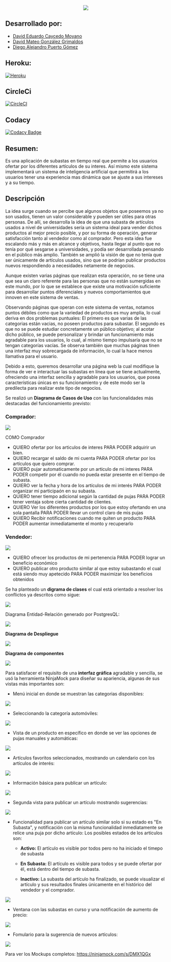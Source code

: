  <p align="center"> <img src="https://user-images.githubusercontent.com/48091593/75041796-48653100-548b-11ea-8450-0f920ea54f67.jpg"> </p>

## **Desarrollado por:**
- [David Eduardo Caycedo Moyano](https://github.com/Drakocedo)
- [David Mateo González Grimaldos](https://github.com/mateu20)
- [Diego Alejandro Puerto Gómez](https://github.com/Diego23p)

## **Heroku:**

[![Heroku](https://camo.githubusercontent.com/be46aee4f8d55e322c3e7db60ea23a4deb5427c9/68747470733a2f2f6865726f6b752d62616467652e6865726f6b756170702e636f6d2f3f6170703d6865726f6b752d6261646765)](https://auctionsaplication.herokuapp.com/)

## **CircleCi**

[![CircleCI](https://circleci.com/gh/ARSW-Project-2020-think/modeler.svg?style=svg)](https://circleci.com/gh/ARSW-2020-1-3-2-1-AUCTION/3-2-1-AUCTION)

## **Codacy**

[![Codacy Badge](https://api.codacy.com/project/badge/Grade/b0345040f09d4a62b18c1560633bdee3)](https://app.codacy.com/gh/ARSW-2020-1-3-2-1-AUCTION/3-2-1-AUCTION/dashboard)

## **Resumen:**

Es una aplicación de subastas en tiempo real que permite a los usuarios ofertar por los diferentes artículos de su interes. Así mismo este sistema implementará un sistema de inteligencia artificial que permitirá a los usuarios tener una experiencia mas dinámica que se ajuste a sus intereses y a su tiempo.
    
## **Descripción**

La idea surge cuando se percibe que algunos objetos que poseemos ya no son usados, tienen un valor considerable y pueden ser útiles para otras personas. De allí, se desarrolla la idea de que una subasta de artículos usados a nivel de universidades sería un sistema ideal para vender dichos productos al mejor precio posible, y por su forma de operación, generar satisfacción tanto al vendedor como al comprador. Pero esta idea fue escalando más y más en alcance y objetivos, hasta llegar al punto que no tenía por qué sesgarse a universidades, y podía ser desarrollada pensando en el público más amplio. También se amplió la visión de que no tenía que ser únicamente de artículos usados, sino que se podrían publicar productos nuevos  respondiendo a necesidades netamente de negocios.

Aunque existen varias páginas que realizan esta operación, no se tiene una que sea un claro referente para las personas que no están sumergidas en este mundo, por lo que se establece que existe una motivación suficiente para desarrollar puntos diferenciales y nuevos comportamientos que innoven en este sistema de ventas.

Observando páginas que operan con este sistema de ventas, notamos puntos débiles como que la variedad de productos es muy amplia, lo cual deriva en dos problemas puntuales: El primero es que varias de las categorias están vacias, no poseen productos para subastar. El segundo es que no se puede estudiar concretamente un público objetivo; al acotar dicho público, se puede personalizar y brindar un funcionamiento más agradable para los usuarios, lo cual, al mismo tiempo impulsaría que no se tengan categorías vacías. Se observa también que muchas páginas tinen una interfaz muy sobrecargada de información, lo cual la hace menos llamativa para el usuario.
   
Debido a esto, queremos desarrollar una página web la cual modifique la forma de ver e interactuar las subastas en línea que se tiene actualmente, ofreciendo una interfaz sencilla y agradable para los usuarios, que posea características únicas en su funcionamiento y de este modo ser la predilecta para realizar este tipo de negocios.

Se realizó un **Diagrama de Casos de Uso** con las funcionalidades más destacadas del funcionamiento previsto:

### Comprador:

![](/img/CasosComprador.jpg)

COMO Comprador

- QUIERO ofertar por los articulos de interes PARA PODER adquirir un bien.
- QUIERO recargar el saldo de mi cuenta PARA PODER ofertar por los artículos que quiero comprar.
- QUIERO pujar automaticamente por un articulo de mi interes PARA PODER competir por él cuando no pueda estar presente en el tiempo de subasta.
- QUIERO ver la fecha y hora de los artículos de mi interés PARA PODER organizar mi participaón en su subasta.
- QUIERO tener tiempo adicional según la cantidad de pujas PARA PODER tener ventaja sobre cierta cantidad de clientes.
- QUIERO Ver los diferentes productos por los que estoy ofertando en una sola pantalla PARA PODER llevar un control claro de mis pujas
- QUIERO Recibir notificaciones cuando me quiten un producto PARA PODER aumentar inmediatamente el monto y recuperarlo


### Vendedor:

![](/img/CasosVendedor.jpg)

- QUIERO ofrecer los productos de mi pertenencia PARA PODER lograr un beneficio económico
- QUIERO publicar otro producto similar al que estoy subastando el cual está siendo muy apetecido PARA PODER maximizar los beneficios obtenidos

Se ha planteado un **digrama de clases** el cual está orientado a resolver los conflictos ya descritos como sigue:

![](/img/Clases.jpg)

Diagrama Entidad-Relación generado por PostgresQL:

![](/img/entidadRelacion.jpg)

**Diagrama de Despliegue**

![](/img/despliegue.jpg)

**Diagrama de componentes**

![](/img/componentes.jpg)

Para satisfacer el requisito de una **interfaz gráfica** agradable y sencilla, se usó la herramienta NinjaMock para diseñar su apariencia, algunas de sus vistas más importantes son:

- Menú inicial en donde se muestran las categorias disponibles:

![](/img/categorias.jpg)

- Seleccionando la categoría automóviles:

![](/img/automoviles.jpg)

- Vista de un producto en específico en donde se ver las opciones de pujas manuales y automáticas:

![](/img/mazda.jpg)

- Artículos favoritos seleccionados, mostrando un calendario con los artículos de interés:

![](/img/favoritos.jpg)

- Información básica para publicar un artículo:

![](/img/publicar1.jpg)

- Segunda vista para publicar un artículo mostrando sugerencias:

![](/img/publicar2.jpg)

- Funcionalidad para publicar un artículo similar solo si su estado es "En Subasta", y notificación con la misma funcionalidad inmediatamente se relice una puja por dicho artículo:
Los posibles estados de los artículos son:

	- **Activo:** El artículo es visible por todos pero no ha iniciado el timepo de subasta

	- **En Subasta:** El artículo es visible para todos y se puede ofertar por él, está dentro del tiempo de subasta. 

	- **Inactivo:** La subasta del artículo ha finalizado, se puede visualizar el artículo y sus resultados finales únicamente en el histórico del vendedor y el comprador.

![](/img/misPublicaciones.jpg)

- Ventana con las subastas en curso y una notificación de aumento de precio:

![](/img/pujasEnCurso.jpg)

- Fomulario para la sugerencia de nuevos artículos:

![](/img/interes.jpg)

Para ver los Mockups completos: https://ninjamock.com/s/DMX1QGx